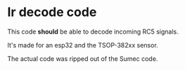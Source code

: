 # Ir decode code

This code **should** be able to decode incoming RC5 signals.

It's made for an esp32 and the TSOP-382xx sensor.

The actual code was ripped out of the Sumec code.
